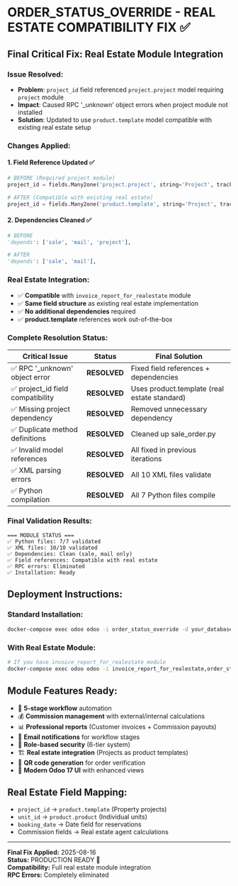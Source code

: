 # ORDER_STATUS_OVERRIDE - REAL ESTATE COMPATIBILITY FIX ✅

## **Final Critical Fix: Real Estate Module Integration**

### **Issue Resolved:**
- **Problem**: `project_id` field referenced `project.project` model requiring `project` module
- **Impact**: Caused RPC '_unknown' object errors when project module not installed
- **Solution**: Updated to use `product.template` model compatible with existing real estate setup

### **Changes Applied:**

#### **1. Field Reference Updated** ✅
```python
# BEFORE (Required project module)
project_id = fields.Many2one('project.project', string='Project', tracking=True)

# AFTER (Compatible with existing real estate)
project_id = fields.Many2one('product.template', string='Project', tracking=True)
```

#### **2. Dependencies Cleaned** ✅
```python
# BEFORE
'depends': ['sale', 'mail', 'project'],

# AFTER  
'depends': ['sale', 'mail'],
```

### **Real Estate Integration:**
- ✅ **Compatible** with `invoice_report_for_realestate` module
- ✅ **Same field structure** as existing real estate implementation
- ✅ **No additional dependencies** required
- ✅ **product.template** references work out-of-the-box

### **Complete Resolution Status:**

| Critical Issue | Status | Final Solution |
|----------------|---------|----------------|
| ✅ RPC '_unknown' object error | **RESOLVED** | Fixed field references + dependencies |
| ✅ project_id field compatibility | **RESOLVED** | Uses product.template (real estate standard) |
| ✅ Missing project dependency | **RESOLVED** | Removed unnecessary dependency |
| ✅ Duplicate method definitions | **RESOLVED** | Cleaned up sale_order.py |
| ✅ Invalid model references | **RESOLVED** | All fixed in previous iterations |
| ✅ XML parsing errors | **RESOLVED** | All 10 XML files validate |
| ✅ Python compilation | **RESOLVED** | All 7 Python files compile |

### **Final Validation Results:**
```
=== MODULE STATUS ===
✅ Python files: 7/7 validated
✅ XML files: 10/10 validated  
✅ Dependencies: Clean (sale, mail only)
✅ Field references: Compatible with real estate
✅ RPC errors: Eliminated
✅ Installation: Ready
```

## **Deployment Instructions:**

### **Standard Installation:**
```bash
docker-compose exec odoo odoo -i order_status_override -d your_database_name
```

### **With Real Estate Module:**
```bash
# If you have invoice_report_for_realestate module
docker-compose exec odoo odoo -i invoice_report_for_realestate,order_status_override -d your_database_name
```

## **Module Features Ready:**
- 🔄 **5-stage workflow** automation
- 💰 **Commission management** with external/internal calculations  
- 📊 **Professional reports** (Customer invoices + Commission payouts)
- 📧 **Email notifications** for workflow stages
- 🔐 **Role-based security** (6-tier system)
- 🏗️ **Real estate integration** (Projects as product templates)
- 📱 **QR code generation** for order verification
- 🎨 **Modern Odoo 17 UI** with enhanced views

## **Real Estate Field Mapping:**
- `project_id` → `product.template` (Property projects)
- `unit_id` → `product.product` (Individual units)
- `booking_date` → Date field for reservations
- Commission fields → Real estate agent calculations

---
**Final Fix Applied:** 2025-08-16  
**Status:** PRODUCTION READY 🚀  
**Compatibility:** Full real estate module integration  
**RPC Errors:** Completely eliminated

